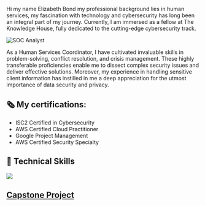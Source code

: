 Hi my name Elizabeth Bond my professional background lies in human services, my fascination with technology and cybersecurity has long been an integral part of my journey. Currently, I am immersed as a fellow at The Knowledge House, fully dedicated to the cutting-edge cybersecurity track. 





















![SOC Analyst](https://drive.google.com/uc?export=view&id=10wXwkOvhIQs-9qp_VFxY-wRm4hlg825x)

















As a Human Services Coordinator, I have cultivated invaluable skills in problem-solving, conflict resolution, and crisis management. These highly transferable proficiencies enable me to dissect complex security issues and deliver effective solutions. Moreover, my experience in handling sensitive client information has instilled in me a deep appreciation for the utmost importance of data security and privacy.

 ## 🗞️ My certifications:

- ISC2 Certified in Cybersecurity
- AWS Certified Cloud Practitioner
- Google Project Management
- AWS Certified Security Specialty 

## 🤯 Technical Skills

<p align="left">
    <a href="https://github.com/emiliedionisio">
    <img src="https://skillicons.dev/icons?i=linux,bash,aws,github,git,docker,vim,html,markdown,wordpress,visual studio" /></a>
</p>

## [Capstone Project](https://drive.google.com/drive/folders/12ZwzQr_B3nW-RC-41uIFEHEw9vZUINcb?usp=sharing)
  
  

